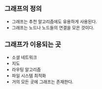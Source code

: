## 그래프의 정의 

- 그래프는 추천 알고리즘에도 유용하게 사용된다. 
- 그래프는 노드나 노드들의 연결을 모은 것이다. 

## 그래프가 이용되는 곳 

- 소셜 네트워크 
- 지도 
- 라우팅 알고리즘 
- 파일 시스템 최적화
- 거의 모든 곳에 그래프는 존재한다. 
